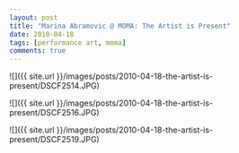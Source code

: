```yaml
---
layout: post
title: "Marina Abramovic @ MOMA: The Artist is Present"
date: 2010-04-18
tags: [performance art, moma]
comments: true
---
```

![]({{ site.url }}/images/posts/2010-04-18-the-artist-is-present/DSCF2514.JPG)

![]({{ site.url }}/images/posts/2010-04-18-the-artist-is-present/DSCF2516.JPG)

![]({{ site.url }}/images/posts/2010-04-18-the-artist-is-present/DSCF2519.JPG)

